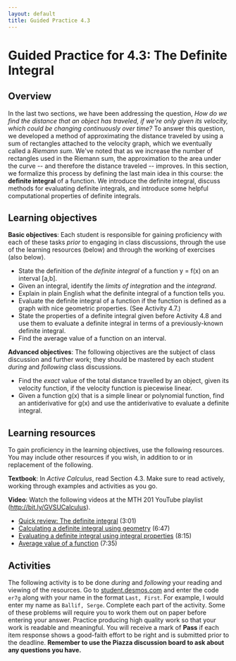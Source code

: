 ```yaml
---
layout: default
title: Guided Practice 4.3
---
```


# Guided Practice for 4.3: The Definite Integral

## Overview

In the last two sections, we have been addressing the question, *How do we find the distance that an object has traveled, if we're only given its velocity, which could be changing continuously over time?* To answer this question, we developed a method of approximating the distance traveled by using a sum of rectangles attached to the velocity graph, which we eventually called a *Riemann sum*. We've noted that as we increase the number of rectangles used in the Riemann sum, the approximation to the area under the curve -- and therefore the distance traveled -- improves. In this section, we formalize this process by defining the last main idea in this course: the **definite integral** of a function.  We introduce the definite integral, discuss methods for evaluating definite integrals, and introduce some helpful computational properties of definite integrals. 

## Learning objectives

__Basic objectives__: Each student is responsible for gaining proficiency with each of these tasks _prior_ to engaging in class discussions, through the use of the learning resources (below) and through the working of exercises (also below). 

- State the definition of the *definite integral* of a function y = f(x) on an interval [a,b]. 
- Given an integral, identify the *limits of integration* and the *integrand*. 
- Explain in plain English what the definite integral of a function tells you. 
- Evaluate the definite integral of a function if the function is defined as a graph with nice geometric properties. (See Activity 4.7.)
- State the properties of a definite integral given before Activity 4.8 and use them to evaluate a definite integral in terms of a previously-known definite integral. 
- Find the average value of a function on an interval. 

__Advanced objectives__: The following objectives are the subject of class discussion and further work; they should be mastered by each student _during_ and _following_ class discussions. 

- Find the *exact* value of the total distance travelled by an object, given its velocity function, if the velocity function is piecewise linear. 
- Given a function g(x) that is a simple linear or polynomial function, find an antiderivative for g(x) and use the antiderivative to evaluate a definite integral.
 

## Learning resources 

To gain proficiency in the learning objectives, use the following resources. You may include other resources if you wish, in addition to or in replacement of the following. 

__Textbook__: In _Active Calculus_, read Section 4.3. Make sure to read actively, working through examples and activities as you go. 

__Video__: Watch the following videos at the MTH 201 YouTube playlist (http://bit.ly/GVSUCalculus). 

- [Quick review: The definite integral](http://www.youtube.com/watch?v=Lp5KsXN4UOQ&list=PL9bIjQJDwfGuXQHuS5Jkmum_CFILoCZX-&index=84) (3:01) 
- [Calculating a definite integral using geometry](http://www.youtube.com/watch?v=oHIH69Ou4DE&list=PL9bIjQJDwfGuXQHuS5Jkmum_CFILoCZX-&index=85) (6:47)
- [Evaluating a definite integral using integral properties](http://www.youtube.com/watch?v=1SqpYAAyBCk&list=PL9bIjQJDwfGuXQHuS5Jkmum_CFILoCZX-&index=86) (8:15)
- [Average value of a function](http://www.youtube.com/watch?v=MQG9Nur4fdM&list=PL9bIjQJDwfGuXQHuS5Jkmum_CFILoCZX-&index=87) (7:35)



## Activities

The following activity is to be done _during_ and _following_ your reading and viewing of the resources. Go to [student.desmos.com](https://student.desmos.com/?prepopulateCode=er7g) and enter the code `er7g` along with your name in the format `Last, First`. For example, I would enter my name as `Ballif, Serge`. Complete each part of the activity. Some of these problems will require you to work them out on paper before entering your answer. Practice producing high quality work so that your work is readable and meaningful. You will receive a mark of __Pass__ if each item response shows a good-faith effort to be right and is submitted prior to the deadline. __Remember to use the Piazza discussion board to ask about any questions you have.__

